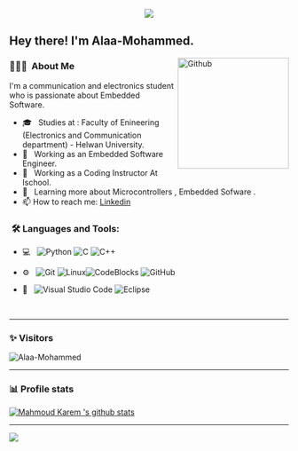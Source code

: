 
<p align="center"><img src="https://i.imgur.com/A6bWGFl.gif"/></p>

<h2> Hey there! I'm Alaa-Mohammed.</h2>

<img width="200" align="right" alt="Github" src="https://user-images.githubusercontent.com/48678280/88862734-4903af80-d201-11ea-968b-9c939d88a37c.gif" />


<h3> 👨🏻‍💻 &nbsp;About Me </h3>

I'm a communication and electronics student who is passionate about Embedded Software.

- 🎓 &nbsp; Studies at : Faculty of Enineering (Electronics and Communication department) - Helwan University.
- 💼 &nbsp; Working as an Embedded Software Engineer.
- 💼 &nbsp; Working as  a Coding Instructor At Ischool.
- 🌱 &nbsp; Learning more about Microcontrollers , Embedded Sofware . 
- 📫 How to reach me: [Linkedin](www.linkedin.com/in/alaa-mohammed-hanafy-06677a264) 

<h3>  &nbsp;🛠️ Languages and Tools:</h3>


- 💻 &nbsp;
![Python](https://img.shields.io/badge/-Python-333333?style=flat&logo=python)
![C](https://img.shields.io/badge/-C-black?style=flat-square&logo=c)
![C++](https://img.shields.io/badge/-C++-333333?style=flat&logo=C%2B%2B&logoColor=00599C)

- ⚙️ &nbsp;
![Git](https://img.shields.io/badge/-Git-333333?style=flat&logo=git)
![Linux](https://img.shields.io/badge/-Linux-333333?style=flat&logo=Linux&logoColor=FCC624)![CodeBlocks](https://img.shields.io/badge/-Ubuntu-black?style=flat-square&logo=CodeBlocks)
![GitHub](https://img.shields.io/badge/-GitHub-333333?style=flat&logo=github)

- 🔧 &nbsp;
![Visual Studio Code](https://img.shields.io/badge/-Visual%20Studio%20Code-333333?style=flat&logo=visual-studio-code&logoColor=007ACC)
![Eclipse](https://img.shields.io/badge/-Eclipse-333333?style=flat&logo=eclipse-ide&logoColor=2C2255)

  
<br/>

---------------------------------------------------------------------------------------------------------------------------------------------------------------------------------
### ✨ Visitors 

<p align="left"> <img src="https://komarev.com/ghpvc/?username=AlaaMohammed" alt="Alaa-Mohammed" /> </p>

---------------------------------------------------------------------------------------------------------------------------------------------------------------------------------

### 📊 Profile stats

[![Mahmoud Karem 's github stats](https://github-readme-stats.vercel.app/api?username=Alaa-Mohammed&show_icons=true&title_color=fff&icon_color=79ff97&text_color=9f9f9f&bg_color=151515)](https://github.com/Mahmoud-Karem/github-readme-stats)

---------------------------------------------------------------------------------------------------------------------------------------------------------------------------------
</p>
<img src="https://imgur.com/rilHVxA.png"/>
</p>
